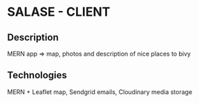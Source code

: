 # SALASE - CLIENT

## Description
MERN app => map, photos and description of nice places to bivy

## Technologies
MERN + Leaflet map, Sendgrid emails, Cloudinary media storage 
